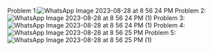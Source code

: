 Problem 1:![WhatsApp Image 2023-08-28 at 8 56 24 PM](https://github.com/zaidbinnaveed/PfFall23/assets/142867727/da2ac23d-55c7-4f3c-9a91-72ab80330dcf)
Problem 2:![WhatsApp Image 2023-08-28 at 8 56 24 PM (1)](https://github.com/zaidbinnaveed/PfFall23/assets/142867727/e2916642-1774-406a-8aaa-167b9b1a6c79)
Problem 3:![WhatsApp Image 2023-08-28 at 8 56 24 PM (1)](https://github.com/zaidbinnaveed/PfFall23/assets/142867727/fdec7eb4-30fd-4ee7-83e4-cbc5a3fe59ba)
Problem 4:![WhatsApp Image 2023-08-28 at 8 56 25 PM](https://github.com/zaidbinnaveed/PfFall23/assets/142867727/54fc6dfa-8c0c-4d1d-b31b-a7fa69b8d8f0)
Problem 5:![WhatsApp Image 2023-08-28 at 8 56 25 PM (1)](https://github.com/zaidbinnaveed/PfFall23/assets/142867727/4bc80c12-bf9e-4742-9500-bacc05e9ca70)
